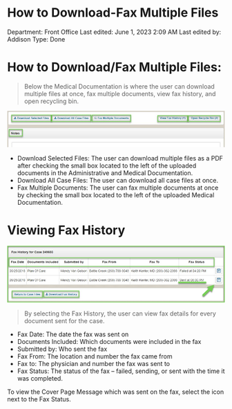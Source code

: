 # How to Download-Fax Multiple Files

Department: Front Office
Last edited: June 1, 2023 2:09 AM
Last edited by: Addison
Type: Done

# How to Download/Fax Multiple Files:

> Below the Medical Documentation is where the user can download multiple files at once, fax multiple documents, view fax history, and open recycling bin.
> 

![How%20to%20Download-Fax%20Multiple%20Files%202c0ee1f8064a4d88b6e9ba83f1a7e629/image2.jpeg](How%20to%20Download-Fax%20Multiple%20Files%202c0ee1f8064a4d88b6e9ba83f1a7e629/image2.jpeg)

- Download Selected Files: The user can download multiple files as a PDF after checking the small box located to the left of the uploaded documents in the Administrative and Medical Documentation.
- Download All Case Files: The user can download all case files at once.
- Fax Multiple Documents: The user can fax multiple documents at once by checking the small box located to the left of the uploaded Medical Documentation.

# Viewing Fax History

![How%20to%20Download-Fax%20Multiple%20Files%202c0ee1f8064a4d88b6e9ba83f1a7e629/image3.jpeg](How%20to%20Download-Fax%20Multiple%20Files%202c0ee1f8064a4d88b6e9ba83f1a7e629/image3.jpeg)

> By selecting the Fax History, the user can view fax details for every document sent for the case.
> 
- Fax Date: The date the fax was sent on
- Documents Included: Which documents were included in the fax
- Submitted by: Who sent the fax
- Fax From: The location and number the fax came from
- Fax to: The physician and number the fax was sent to
- Fax Status: The status of the fax – failed, sending, or sent with the time it was completed.

To view the Cover Page Message which was sent on the fax, select the icon next to the Fax Status.